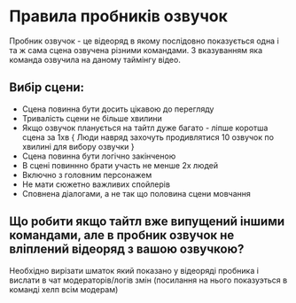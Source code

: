 # Правила пробників озвучок

Пробник озвучок - це відеоряд в якому послідовно показується одна і та ж сама сцена озвучена різними командами. З вказуванням яка команда озвучила на даному таймінгу відео.

## Вибір сцени:

* Сцена повинна бути досить цікавою до перегляду
* Тривалість сцени не більше хвилини
* Якщо озвучок планується на тайтл дуже багато - ліпше коротша сцена за 1хв
   { Люди навряд захочуть продивлятися 10 озвучок по хвилині для вибору озвучки }
* Сцена повинна бути логічно закінченою
* В сцені повиннно брати участь не менше 2х людей
* Включно з головним персонажем
* Не мати сюжетно важливих спойлерів
* Сповнена діалогами, а не так що половина сцени мовчання

## Що робити якщо тайтл вже випущений іншими командами, але в пробник озвучок не вліплений відеоряд з вашою озвучкою?

Необхідно вирізати шматок який показано у відеоряді пробника і вислати в чат модераторів/логів змін (посилання на нього показуэться в команді хелп всім модерам)
